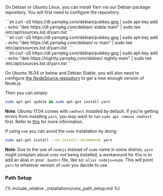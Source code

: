 On Debian or Ubuntu Linux, you can install Yarn via our Debian package
repository. You will first need to configure the repository:

<div class="install-only-stable" markdown="1">
```sh
curl -sS https://dl.yarnpkg.com/debian/pubkey.gpg | sudo apt-key add -
echo "deb https://dl.yarnpkg.com/debian/ stable main" | sudo tee /etc/apt/sources.list.d/yarn.list
```
</div>
<div class="install-only-rc" markdown="1">
```sh
curl -sS https://dl.yarnpkg.com/debian/pubkey.gpg | sudo apt-key add -
echo "deb https://dl.yarnpkg.com/debian/ rc main" | sudo tee /etc/apt/sources.list.d/yarn.list
```
</div>
<div class="install-only-nightly" markdown="1">
```sh
curl -sS https://dl.yarnpkg.com/debian/pubkey.gpg | sudo apt-key add -
echo "deb https://nightly.yarnpkg.com/debian/ nightly main" | sudo tee /etc/apt/sources.list.d/yarn.list
```
</div>

On Ubuntu 16.04 or below and Debian Stable, you will also need to configure [the NodeSource repository](https://nodejs.org/en/download/package-manager/#debian-and-ubuntu-based-linux-distributions) to get a new enough version of Node.js.

Then you can simply:

```sh
sudo apt-get update && sudo apt-get install yarn
```

**Note**: Ubuntu 17.04 comes with `cmdtest` installed by default. If you're getting errors from installing `yarn`, you may want to run `sudo apt remove cmdtest` first. Refer to [this](https://github.com/yarnpkg/yarn/issues/2821) for more information.

If using `nvm` you can avoid the `node` installation by doing:

```sh
sudo apt-get install --no-install-recommends yarn
```

**Note**: Due to the use of `nodejs` instead of `node` name in some distros, `yarn` might complain about `node` not being installed, a workaround for this is to add an alias in your `.bashrc` file, like so: `alias nodejs=node`. This will point `yarn` to whatever version of `node` you decide to use.

### Path Setup

<!-- prettier-ignore -->
{% include_relative _installations/unix_path_setup.md %}